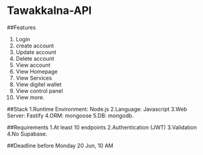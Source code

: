 # Tawakkalna-API



##Features
1. Login
2. create account
3. Update account
4. Delete account
5. View account
6. View Homepage
7. View Services
8. View digitel wallet
9. View control panel
10. View more.



##Stack
1.Runtime Environment: Node.js
2.Language: Javascript
3.Web Server: Fastify
4.ORM: mongoose
5.DB: mongodb.



##Requirements
1.At least 10 endpoints
2.Authentication (JWT)
3.Validation
4.No Supabase.


##Deadline
before Monday 20 Jun, 10 AM
